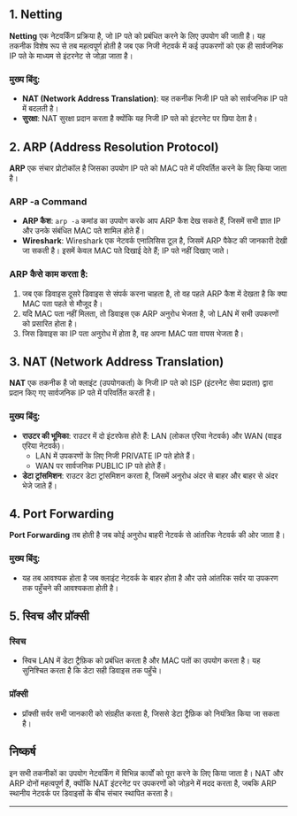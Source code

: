 ## 1. Netting

**Netting** एक नेटवर्किंग प्रक्रिया है, जो IP पते को प्रबंधित करने के लिए उपयोग की जाती है। यह तकनीक विशेष रूप से तब महत्वपूर्ण होती है जब एक निजी नेटवर्क में कई उपकरणों को एक ही सार्वजनिक IP पते के माध्यम से इंटरनेट से जोड़ा जाता है। 

### **मुख्य बिंदु:**
- **NAT (Network Address Translation)**: यह तकनीक निजी IP पते को सार्वजनिक IP पते में बदलती है।
- **सुरक्षा**: NAT सुरक्षा प्रदान करता है क्योंकि यह निजी IP पते को इंटरनेट पर छिपा देता है।

## 2. ARP (Address Resolution Protocol)

**ARP** एक संचार प्रोटोकॉल है जिसका उपयोग IP पते को MAC पते में परिवर्तित करने के लिए किया जाता है। 

### **ARP -a Command**
- **ARP कैश**: `arp -a` कमांड का उपयोग करके आप ARP कैश देख सकते हैं, जिसमें सभी ज्ञात IP और उनके संबंधित MAC पते शामिल होते हैं।
- **Wireshark**: Wireshark एक नेटवर्क एनालिसिस टूल है, जिसमें ARP पैकेट की जानकारी देखी जा सकती है। इसमें केवल MAC पते दिखाई देते हैं; IP पते नहीं दिखाए जाते।

### **ARP कैसे काम करता है:**
1. जब एक डिवाइस दूसरे डिवाइस से संपर्क करना चाहता है, तो वह पहले ARP कैश में देखता है कि क्या MAC पता पहले से मौजूद है।
2. यदि MAC पता नहीं मिलता, तो डिवाइस एक ARP अनुरोध भेजता है, जो LAN में सभी उपकरणों को प्रसारित होता है।
3. जिस डिवाइस का IP पता अनुरोध में होता है, वह अपना MAC पता वापस भेजता है।

## 3. NAT (Network Address Translation)

**NAT** एक तकनीक है जो क्लाइंट (उपयोगकर्ता) के निजी IP पते को ISP (इंटरनेट सेवा प्रदाता) द्वारा प्रदान किए गए सार्वजनिक IP पते में परिवर्तित करती है।

### **मुख्य बिंदु:**
- **राउटर की भूमिका**: राउटर में दो इंटरफेस होते हैं: LAN (लोकल एरिया नेटवर्क) और WAN (वाइड एरिया नेटवर्क)।
  - LAN में उपकरणों के लिए निजी PRIVATE IP पते होते हैं।
  - WAN पर सार्वजनिक PUBLIC IP पते होते हैं।
- **डेटा ट्रांसमिशन**: राउटर डेटा ट्रांसमिशन करता है, जिसमें अनुरोध अंदर से बाहर और बाहर से अंदर भेजे जाते हैं।

## 4. Port Forwarding

**Port Forwarding** तब होती है जब कोई अनुरोध बाहरी नेटवर्क से आंतरिक नेटवर्क की ओर जाता है। 

### **मुख्य बिंदु:**
- यह तब आवश्यक होता है जब क्लाइंट नेटवर्क के बाहर होता है और उसे आंतरिक सर्वर या उपकरण तक पहुँचने की आवश्यकता होती है।

## 5. स्विच और प्रॉक्सी

### **स्विच**
- स्विच LAN में डेटा ट्रैफ़िक को प्रबंधित करता है और MAC पतों का उपयोग करता है। यह सुनिश्चित करता है कि डेटा सही डिवाइस तक पहुँचे।

### **प्रॉक्सी**
- प्रॉक्सी सर्वर सभी जानकारी को संग्रहीत करता है, जिससे डेटा ट्रैफ़िक को नियंत्रित किया जा सकता है। 

## निष्कर्ष

इन सभी तकनीकों का उपयोग नेटवर्किंग में विभिन्न कार्यों को पूरा करने के लिए किया जाता है। NAT और ARP दोनों महत्वपूर्ण हैं, क्योंकि NAT इंटरनेट पर उपकरणों को जोड़ने में मदद करता है, जबकि ARP स्थानीय नेटवर्क पर डिवाइसों के बीच संचार स्थापित करता है। 

---
